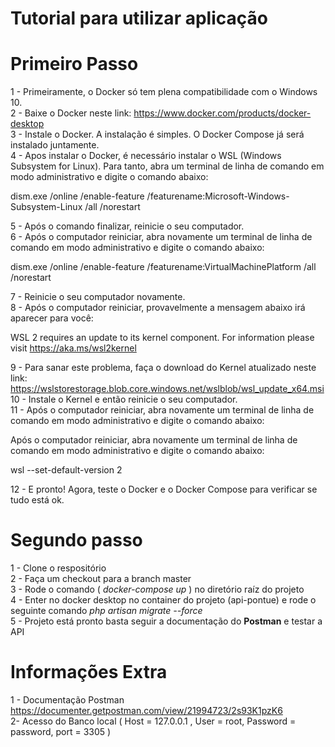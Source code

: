 # Tutorial para utilizar aplicação

# Primeiro Passo

1 - Primeiramente, o Docker só tem plena compatibilidade com o Windows 10. <br/>
2 - Baixe o Docker neste link: https://www.docker.com/products/docker-desktop <br/>
3 - Instale o Docker. A instalação é simples. O Docker Compose já será instalado juntamente. <br/>
4 - Apos instalar o Docker, é necessário instalar o WSL (Windows Subsystem for Linux). Para tanto, abra um terminal de linha de comando em modo administrativo e digite o comando abaixo: <br/>

dism.exe /online /enable-feature /featurename:Microsoft-Windows-Subsystem-Linux /all /norestart <br/>

5 - Após o comando finalizar, reinicie o seu computador. <br/>
6 - Após o computador reiniciar, abra novamente um terminal de linha de comando em modo administrativo e digite o comando abaixo: <br/>

dism.exe /online /enable-feature /featurename:VirtualMachinePlatform /all /norestart <br/>

7 - Reinicie o seu computador novamente. <br/>
8 - Após o computador reiniciar, provavelmente a mensagem abaixo irá aparecer para você: <br/>

WSL 2 requires an update to its kernel component. For information please visit https://aka.ms/wsl2kernel <br/>

9 - Para sanar este problema, faça o download do Kernel atualizado neste link: https://wslstorestorage.blob.core.windows.net/wslblob/wsl_update_x64.msi <br/>
10 - Instale o Kernel e então reinicie o seu computador. <br/>
11 - Após o computador reiniciar, abra novamente um terminal de linha de comando em modo administrativo e digite o comando abaixo: <br/>

Após o computador reiniciar, abra novamente um terminal de linha de comando em modo administrativo e digite o comando abaixo: <br/>

wsl --set-default-version 2 <br/>

12 - E pronto! Agora, teste o Docker e o Docker Compose para verificar se tudo está ok. <br/>

# Segundo passo

1 - Clone o respositório <br/>
2 - Faça um checkout para a branch master <br/>
3 - Rode o comando ( <i>docker-compose up</i> ) no diretório raíz do projeto <br/>
4 - Enter no docker desktop no container do projeto (api-pontue) e rode o seguinte comando <i>php artisan migrate --force</i> <br/>
5 - Projeto está pronto basta seguir a documentação do <b>Postman</b> e testar a API <br/>

# Informações Extra

1 - Documentação Postman https://documenter.getpostman.com/view/21994723/2s93K1pzK6 </br>
2- Acesso do Banco local ( Host = 127.0.0.1 , User = root, Password = password, port = 3305 )
